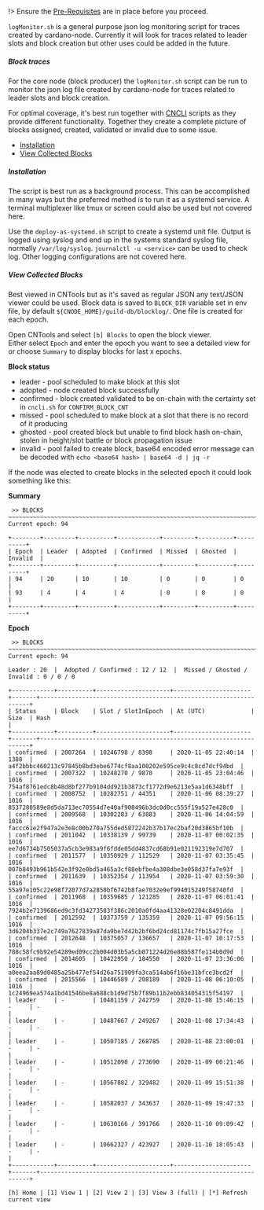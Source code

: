 !> Ensure the [Pre-Requisites](basics.md#pre-requisites) are in place before you proceed.

`logMonitor.sh` is a general purpose json log monitoring script for traces created by cardano-node. Currently it will look for traces related to leader slots and block creation but other uses could be added in the future. 

##### Block traces
For the core node (block producer) the `logMonitor.sh` script can be run to monitor the json log file created by cardano-node for traces related to leader slots and block creation.   

For optimal coverage, it's best run together with [CNCLI](Scripts/cncli.md) scripts as they provide different functionality. Together they create a complete picture of blocks assigned, created, validated or invalid due to some issue. 

* [Installation](#installation)
* [View Collected Blocks](#view-collected-blocks)

##### Installation
The script is best run as a background process. This can be accomplished in many ways but the preferred method is to run it as a systemd service. A terminal multiplexer like tmux or screen could also be used but not covered here.

Use the `deploy-as-systemd.sh` script to create a systemd unit file.
Output is logged using syslog and end up in the systems standard syslog file, normally `/var/log/syslog`. `journalctl -u <service>` can be used to check log. Other logging configurations are not covered here. 

##### View Collected Blocks
Best viewed in CNTools but as it's saved as regular JSON any text/JSON viewer could be used. Block data is saved to `BLOCK_DIR` variable set in env file, by default `${CNODE_HOME}/guild-db/blocklog/`. One file is created for each epoch. 

Open CNTools and select `[b] Blocks` to open the block viewer.  
Either select `Epoch` and enter the epoch you want to see a detailed view for or choose `Summary` to display blocks for last x epochs.

**Block status**
* leader - pool scheduled to make block at this slot
* adopted - node created block successfully
* confirmed - block created validated to be on-chain with the certainty set in `cncli.sh` for `CONFIRM_BLOCK_CNT`
* missed - pool scheduled to make block at a slot that there is no record of it producing
* ghosted - pool created block but unable to find block hash on-chain, stolen in height/slot battle or block propagation issue
* invalid - pool failed to create block, base64 encoded error message can be decoded with `echo <base64 hash> | base64 -d | jq -r`

If the node was elected to create blocks in the selected epoch it could look something like this:

**Summary**
```
 >> BLOCKS
~~~~~~~~~~~~~~~~~~~~~~~~~~~~~~~~~~~~~~~~~~~~~~~~~~~~~~~~~~~~~~~~~~~~~~~~~~~~~~~~~~~~
Current epoch: 94

+--------+---------+----------+------------+---------+----------+----------+
| Epoch  | Leader  | Adopted  | Confirmed  | Missed  | Ghosted  | Invalid  |
+--------+---------+----------+------------+---------+----------+----------+
| 94     | 20      | 10       | 10         | 0       | 0        | 0        |
| 93     | 4       | 4        | 4          | 0       | 0        | 0        |
+--------+---------+----------+------------+---------+----------+----------+
```
**Epoch**
```
 >> BLOCKS
~~~~~~~~~~~~~~~~~~~~~~~~~~~~~~~~~~~~~~~~~~~~~~~~~~~~~~~~~~~~~~~~~~~~~~~~~~~~~~~~~~~~
Current epoch: 94

Leader : 20  |  Adopted / Confirmed : 12 / 12  |  Missed / Ghosted / Invalid : 0 / 0 / 0

+------------+----------+---------------------+----------------------+-------+-------------------------------------------------------------------+
| Status     | Block    | Slot / SlotInEpoch  | At (UTC)             | Size  | Hash                                                              |
+------------+----------+---------------------+----------------------+-------+-------------------------------------------------------------------+
| confirmed  | 2007264  | 10246798 / 8398     | 2020-11-05 22:40:14  | 1388  | a4f2bbbc460213c97845b8bd3ebe6774cf8aa100202e595ce9c4c8cd7dcf94bd  |
| confirmed  | 2007322  | 10248270 / 9870     | 2020-11-05 23:04:46  | 1016  | 754af8761edc8b48d8bf277b9104dd921b3873cf1772d9e6213e5aa1d6348bff  |
| confirmed  | 2008752  | 10282751 / 44351    | 2020-11-06 08:39:27  | 1016  | 8537280589e8d5da713ec70554d7e40af908496b3dc0d0cc555f19a527e428c0  |
| confirmed  | 2009568  | 10302283 / 63883    | 2020-11-06 14:04:59  | 1016  | faccc61e2f947a2e3e8c00b270a755ded5872242b37b17ec2baf20d3865bf10b  |
| confirmed  | 2011042  | 10338139 / 99739    | 2020-11-07 00:02:35  | 1016  | ee7d6734b7505037a5cb3e983a9f6fdde05dd4837cd68b91e021192319e7d707  |
| confirmed  | 2011577  | 10350929 / 112529   | 2020-11-07 03:35:45  | 1016  | 007b8493b961b542e3f92e0bd5a465a3cf88ebfbe4a308dbe3e058d37fa7e93f  |
| confirmed  | 2011639  | 10352354 / 113954   | 2020-11-07 03:59:30  | 1016  | 55a97e105c22e98f72077d7a2850bf6742b8fae7032e9ef994015249f58740fd  |
| confirmed  | 2011968  | 10359685 / 121285   | 2020-11-07 06:01:41  | 1016  | 7924b2e7139686ed9c3fd34273583f386c2010a0fd4aa41328e02204c8491dda  |
| confirmed  | 2012592  | 10373759 / 135359   | 2020-11-07 09:56:15  | 1016  | 3d6204b337e2c749a7627839a87da9be7d42b2bf6bd24cd81174c7fb15a27fce  |
| confirmed  | 2012648  | 10375057 / 136657   | 2020-11-07 10:17:53  | 1016  | 788c58fc9b92e54289ed09cc2b004d03b5a5cb071224d26e88b587fe114b0d9d  |
| confirmed  | 2014605  | 10422950 / 184550   | 2020-11-07 23:36:06  | 1016  | a0eea2aa89d0485a25b477ef54d26a751909fa3ca514ab6f16be31bfce3bcd2f  |
| confirmed  | 2015566  | 10446589 / 208189   | 2020-11-08 06:10:05  | 1016  | 1c24969ea574a1bd41546be8a688cb1d9d75b7f89b11b2ebb834054315f54197  |
| leader     | -        | 10481159 / 242759   | 2020-11-08 15:46:15  | -     | -                                                                 |
| leader     | -        | 10487667 / 249267   | 2020-11-08 17:34:43  | -     | -                                                                 |
| leader     | -        | 10507185 / 268785   | 2020-11-08 23:00:01  | -     | -                                                                 |
| leader     | -        | 10512090 / 273690   | 2020-11-09 00:21:46  | -     | -                                                                 |
| leader     | -        | 10567882 / 329482   | 2020-11-09 15:51:38  | -     | -                                                                 |
| leader     | -        | 10582037 / 343637   | 2020-11-09 19:47:33  | -     | -                                                                 |
| leader     | -        | 10630166 / 391766   | 2020-11-10 09:09:42  | -     | -                                                                 |
| leader     | -        | 10662327 / 423927   | 2020-11-10 18:05:43  | -     | -                                                                 |
+------------+----------+---------------------+----------------------+-------+-------------------------------------------------------------------+

[h] Home | [1] View 1 | [2] View 2 | [3] View 3 (full) | [*] Refresh current view
```
